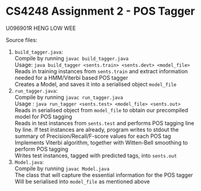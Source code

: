 CS4248 Assignment 2 - POS Tagger
================================
U096901R HENG LOW WEE

Source files:  
1. `build_tagger.java`:  
    Compile by running `javac build_tagger.java`  
    Usage: `java build_tagger <sents.train> <sents.devt> <model_file>`  
    Reads in training instances from `sents.train` and extract information needed for a HMM/Viterbi based POS tagger  
    Creates a Model, and saves it into a serialised object `model_file`  
2. `run_tagger.java`:  
    Compile by running `javac run_tagger.java`  
    Usage : `java run_tagger <sents.test> <model_file> <sents.out>`  
    Reads in serialised object from `model_file` to obtain our precompiled model for POS tagging  
    Reads in test instances from `sents.test` and performs POS tagging line by line. If test instances are already, program writes to stdout the summary of Precision/Recall/F-score values for each POS tag  
    Implements Viterbi algorithm, together with Witten-Bell smoothing to perform POS tagging  
    Writes test instances, tagged with predicted tags, into `sents.out`  
3. `Model.java`:  
    Compile by running `javac Model.java`  
    The class that will capture the essential information for the POS tagger  
    Will be serialised into `model_file` as mentioned above
